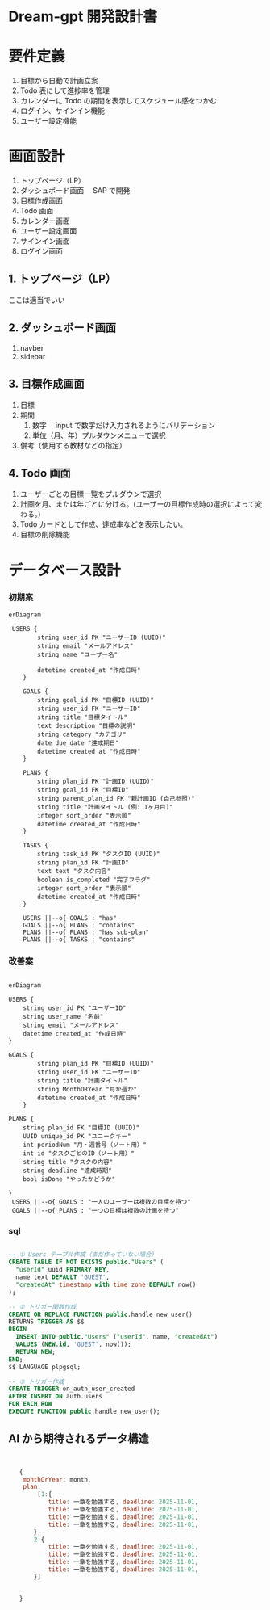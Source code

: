 # Dream-gpt 開発設計書

# 要件定義

1. 目標から自動で計画立案
2. Todo 表にして進捗率を管理
3. カレンダーに Todo の期間を表示してスケジュール感をつかむ
4. ログイン、サインイン機能
5. ユーザー設定機能

# 画面設計

1. トップページ（LP）
2. ダッシュボード画面　 SAP で開発
3. 目標作成画面
4. Todo 画面
5. カレンダー画面
6. ユーザー設定画面
7. サインイン画面
8. ログイン画面

## 1. トップページ（LP）

ここは適当でいい

## 2. ダッシュボード画面

1. navber
2. sidebar

## 3. 目標作成画面

1. 目標
2. 期間
   1. 数字　 input で数字だけ入力されるようにバリデーション
   2. 単位（月、年）プルダウンメニューで選択
3. 備考（使用する教材などの指定）

## 4. Todo 画面

1. ユーザーごとの目標一覧をプルダウンで選択
2. 計画を月、または年ごとに分ける。(ユーザーの目標作成時の選択によって変わる。)
3. Todo カードとして作成、達成率などを表示したい。
4. 目標の削除機能

# データベース設計

### 初期案

```mermaid
erDiagram

 USERS {
        string user_id PK "ユーザーID (UUID)"
        string email "メールアドレス"
        string name "ユーザー名"

        datetime created_at "作成日時"
    }

    GOALS {
        string goal_id PK "目標ID (UUID)"
        string user_id FK "ユーザーID"
        string title "目標タイトル"
        text description "目標の説明"
        string category "カテゴリ"
        date due_date "達成期日"
        datetime created_at "作成日時"
    }

    PLANS {
        string plan_id PK "計画ID (UUID)"
        string goal_id FK "目標ID"
        string parent_plan_id FK "親計画ID (自己参照)"
        string title "計画タイトル (例: 1ヶ月目)"
        integer sort_order "表示順"
        datetime created_at "作成日時"
    }

    TASKS {
        string task_id PK "タスクID (UUID)"
        string plan_id FK "計画ID"
        text text "タスク内容"
        boolean is_completed "完了フラグ"
        integer sort_order "表示順"
        datetime created_at "作成日時"
    }

    USERS ||--o{ GOALS : "has"
    GOALS ||--o{ PLANS : "contains"
    PLANS ||--o{ PLANS : "has sub-plan"
    PLANS ||--o{ TASKS : "contains"
```

### 改善案

```mermaid

erDiagram

USERS {
    string user_id PK "ユーザーID"
    string user_name "名前"
    string email "メールアドレス"
    datetime created_at "作成日時"
}

GOALS {
        string plan_id PK "目標ID (UUID)"
        string user_id FK "ユーザーID"
        string title "計画タイトル"
        string MonthORYear "月か週か"
        datetime created_at "作成日時"
    }

PLANS {
    string plan_id FK "目標ID (UUID)"
    UUID unique_id PK "ユニークキー"
    int periodNum "月・週番号（ソート用）"
    int id "タスクごとのID（ソート用）"
    string title "タスクの内容"
    string deadline "達成時期"
    bool isDone "やったかどうか"

}
 USERS ||--o{ GOALS : "一人のユーザーは複数の目標を持つ"
 GOALS ||--o{ PLANS : "一つの目標は複数の計画を持つ"

```
### sql
```sql

-- ① Users テーブル作成（まだ作っていない場合）
CREATE TABLE IF NOT EXISTS public."Users" (
  "userId" uuid PRIMARY KEY,
  name text DEFAULT 'GUEST',
  "createdAt" timestamp with time zone DEFAULT now()
);

-- ② トリガー関数作成
CREATE OR REPLACE FUNCTION public.handle_new_user()
RETURNS TRIGGER AS $$
BEGIN
  INSERT INTO public."Users" ("userId", name, "createdAt")
  VALUES (NEW.id, 'GUEST', now());
  RETURN NEW;
END;
$$ LANGUAGE plpgsql;

-- ③ トリガー作成
CREATE TRIGGER on_auth_user_created
AFTER INSERT ON auth.users
FOR EACH ROW
EXECUTE FUNCTION public.handle_new_user();


```

## AI から期待されるデータ構造

```javascript


   {
    monthOrYear: month,
    plan:
        [1:{
           title: 一章を勉強する, deadline: 2025-11-01,
           title: 一章を勉強する, deadline: 2025-11-01,
           title: 一章を勉強する, deadline: 2025-11-01,
           title: 一章を勉強する, deadline: 2025-11-01,
       },
       2:{
           title: 一章を勉強する, deadline: 2025-11-01,
           title: 一章を勉強する, deadline: 2025-11-01,
           title: 一章を勉強する, deadline: 2025-11-01,
           title: 一章を勉強する, deadline: 2025-11-01,
       }]


   }


```
